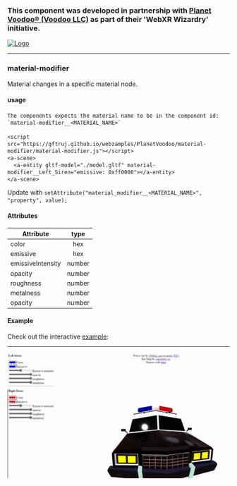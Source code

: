 ### This component was developed in partnership with [Planet Voodoo® (Voodoo LLC)](https://planetvoodoo.org/) as part of their 'WebXR Wizardry' initiative.
[![Logo](media/PlanetVoodoo.png)](https://planetvoodoo.org/)
<hr>

### material-modifier

Material changes in a specific material node.

#### usage

    The components expects the material name to be in the component id: `material-modifier__<MATERIAL_NAME>`

    <script src="https://gftruj.github.io/webzamples/PlanetVoodoo/material-modifier/material-modifier.js"></script>
    <a-scene>
      <a-entity gltf-model="./model.gltf" material-modifier__Left_Siren="emissive: 0xff0000"></a-entity>
    </a-scene>
 
Update with `setAttribute("material_modifier__<MATERIAL_NAME>", "property", value);`
 
#### Attributes

| Attribute         | type          |
| -------------     |:-------------:| 
| color             | hex           | 
| emissive          | hex           | 
| emissiveIntensity | number        | 
| opacity           | number        | 
| roughness         | number        | 
| metalness         | number        | 
| opacity           | number        | 


#### Example

Check out the interactive [example](https://gftruj.github.io/webzamples/PlanetVoodoo/material-modifier):
<hr>

![policecar](./../media/policecar.gif "policecar")

